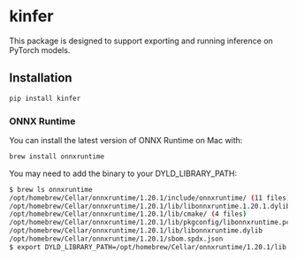 # kinfer

This package is designed to support exporting and running inference on PyTorch models.

## Installation

```bash
pip install kinfer
```

### ONNX Runtime

You can install the latest version of ONNX Runtime on Mac with:

```bash
brew install onnxruntime
```

You may need to add the binary to your DYLD_LIBRARY_PATH:

```bash
$ brew ls onnxruntime
/opt/homebrew/Cellar/onnxruntime/1.20.1/include/onnxruntime/ (11 files)
/opt/homebrew/Cellar/onnxruntime/1.20.1/lib/libonnxruntime.1.20.1.dylib  # <-- This is the binary
/opt/homebrew/Cellar/onnxruntime/1.20.1/lib/cmake/ (4 files)
/opt/homebrew/Cellar/onnxruntime/1.20.1/lib/pkgconfig/libonnxruntime.pc
/opt/homebrew/Cellar/onnxruntime/1.20.1/lib/libonnxruntime.dylib
/opt/homebrew/Cellar/onnxruntime/1.20.1/sbom.spdx.json
$ export DYLD_LIBRARY_PATH=/opt/homebrew/Cellar/onnxruntime/1.20.1/lib:$DYLD_LIBRARY_PATH
```
